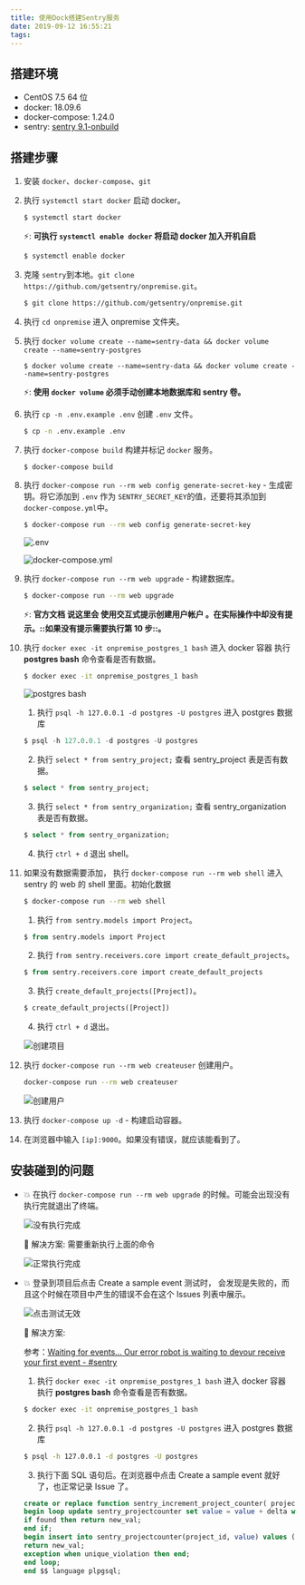 ```yaml
---
title: 使用Dock搭建Sentry服务
date: 2019-09-12 16:55:21
tags:
---
```


## 搭建环境

- CentOS 7.5 64 位
- docker: 18.09.6
- docker-compose: 1.24.0
- sentry: [sentry 9.1-onbuild](https://hub.docker.com/_/sentry)

## 搭建步骤

1. 安装 `docker`、`docker-compose`、`git`
2. 执行 `systemctl start docker` 启动 docker。

   ```bash
   $ systemctl start docker
   ```

   ⚡️: **可执行 `systemctl enable docker` 将启动 docker 加入开机自启**

   ```bash
   $ systemctl enable docker
   ```

3. 克隆 `sentry`到本地。`git clone https://github.com/getsentry/onpremise.git`。

   ```bash
   $ git clone https://github.com/getsentry/onpremise.git
   ```

4. 执行 `cd onpremise` 进入 onpremise 文件夹。

5. 执行 `docker volume create --name=sentry-data && docker volume create --name=sentry-postgres`

   ```docker
   $ docker volume create --name=sentry-data && docker volume create --name=sentry-postgres
   ```

   ⚡️: **使用 `docker volume` 必须手动创建本地数据库和 sentry 卷。**

6. 执行 `cp -n .env.example .env` 创建 `.env` 文件。

   ```bash
   $ cp -n .env.example .env
   ```

7. 执行 `docker-compose build` 构建并标记 `docker` 服务。

   ```bash
   $ docker-compose build
   ```

8. 执行 `docker-compose run --rm web config generate-secret-key` - 生成密钥。将它添加到 `.env` 作为 `SENTRY_SECRET_KEY`的值，还要将其添加到 `docker-compose.yml`中。

   ```bash
   $ docker-compose run --rm web config generate-secret-key
   ```

   ![.env](1.png)

   ![docker-compose.yml](2.png)

9. 执行 `docker-compose run --rm web upgrade` - 构建数据库。

   ```bash
   $ docker-compose run --rm web upgrade
   ```

   ⚡️: **官方文档 说这里会 使用交互式提示创建用户帐户 。在实际操作中却没有提示。::如果没有提示需要执行第 10 步::。**

10. 执行 `docker exec -it onpremise_postgres_1 bash` 进入 docker 容器 执行 **postgres bash** 命令查看是否有数据。

    ```bash
    $ docker exec -it onpremise_postgres_1 bash
    ```

    ![postgres bash](3.png)

    1. 执行 `psql -h 127.0.0.1 -d postgres -U postgres` 进入 postgres 数据库

    ```sql
    $ psql -h 127.0.0.1 -d postgres -U postgres
    ```

    2. 执行 `select * from sentry_project;` 查看 sentry_project 表是否有数据。

    ```sql
    $ select * from sentry_project;
    ```

    3. 执行 `select * from sentry_organization;` 查看 sentry_organization 表是否有数据。

    ```sql
    $ select * from sentry_organization;
    ```

    4. 执行 `ctrl + d` 退出 shell。

11. 如果没有数据需要添加， 执行 `docker-compose run --rm web shell` 进入 sentry 的 web 的 shell 里面。初始化数据

    ```bash
    $ docker-compose run --rm web shell
    ```

    1. 执行 `from sentry.models import Project`。

    ```sql
    $ from sentry.models import Project
    ```

    2. 执行 `from sentry.receivers.core import create_default_projects`。

    ```sql
    $ from sentry.receivers.core import create_default_projects
    ```

    3. 执行 `create_default_projects([Project])`。

    ```sql
    $ create_default_projects([Project])
    ```

    4. 执行 `ctrl + d` 退出。

    ![创建项目](4.png)

12. 执行 `docker-compose run --rm web createuser` 创建用户。

    ```bash
    docker-compose run --rm web createuser
    ```

    ![创建用户](5.png)

13. 执行 `docker-compose up -d` - 构建启动容器。
14. 在浏览器中输入 `[ip]:9000`。如果没有错误，就应该能看到了。

## 安装碰到的问题

- 💥 在执行 `docker-compose run --rm web upgrade` 的时候。可能会出现没有执行完就退出了终端。

  ![没有执行完成](6.png)

  🔨 解决方案: 需要重新执行上面的命令

  ![正常执行完成](7.png)

- 💥 登录到项目后点击 Create a sample event 测试时， 会发现是失败的，而且这个时候在项目中产生的错误不会在这个 Issues 列表中展示。

  ![点击测试无效](8.png)

  🔨 解决方案:

  参考：[Waiting for events… Our error robot is waiting to devour receive your first event - #sentry](https://forum.sentry.io/t/waiting-for-events-our-error-robot-is-waiting-to-devour-receive-your-first-event/4355)

  1. 执行 `docker exec -it onpremise_postgres_1 bash` 进入 docker 容器 执行 **postgres bash** 命令查看是否有数据。

  ```bash
  $ docker exec -it onpremise_postgres_1 bash
  ```

  2. 执行 `psql -h 127.0.0.1 -d postgres -U postgres` 进入 postgres 数据库

  ```bash
  $ psql -h 127.0.0.1 -d postgres -U postgres
  ```

  3. 执行下面 SQL 语句后。在浏览器中点击 Create a sample event 就好了，也正常记录 Issue 了。

  ```sql
  create or replace function sentry_increment_project_counter( project bigint, delta int) returns int as $$ declare new_val int;
  begin loop update sentry_projectcounter set value = value + delta where project_id = project returning value into new_val;
  if found then return new_val;
  end if;
  begin insert into sentry_projectcounter(project_id, value) values (project, delta) returning value into new_val;
  return new_val;
  exception when unique_violation then end;
  end loop;
  end $$ language plpgsql;
  ```
